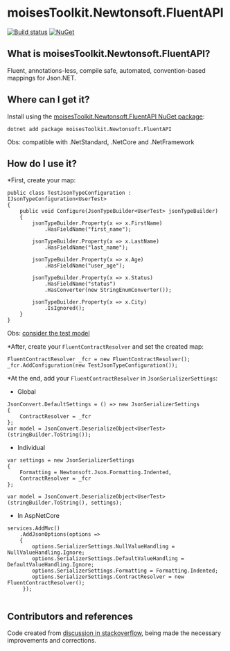 # moisesToolkit.Newtonsoft.FluentAPI

[![Build status](https://ci.appveyor.com/api/projects/status/eb1lp2yq2b1lhh3k?svg=true)](https://ci.appveyor.com/project/thiagomoises/moisestoolkit-newtonsoft-fluentapi) 
[![NuGet](https://img.shields.io/nuget/v/moisesToolkit.Newtonsoft.FluentAPI.svg)](https://www.nuget.org/packages/moisesToolkit.Newtonsoft.FluentAPI/)


## What is moisesToolkit.Newtonsoft.FluentAPI?
Fluent, annotations-less, compile safe, automated, convention-based mappings for Json.NET.

## Where can I get it?

Install using the [moisesToolkit.Newtonsoft.FluentAPI NuGet package](https://www.nuget.org/packages/moisesToolkit.Newtonsoft.FluentAPI):

```
dotnet add package moisesToolkit.Newtonsoft.FluentAPI
```
Obs: compatible with .NetStandard, .NetCore and .NetFramework

## How do I use it?

*First, create your map:

```
public class TestJsonTypeConfiguration : IJsonTypeConfiguration<UserTest>
{
    public void Configure(JsonTypeBuilder<UserTest> jsonTypeBuilder)
    {
        jsonTypeBuilder.Property(x => x.FirstName)
            .HasFieldName("first_name");

        jsonTypeBuilder.Property(x => x.LastName)
            .HasFieldName("last_name");

        jsonTypeBuilder.Property(x => x.Age)
            .HasFieldName("user_age");

        jsonTypeBuilder.Property(x => x.Status)
            .HasFieldName("status")
            .HasConverter(new StringEnumConverter());

        jsonTypeBuilder.Property(x => x.City)
            .IsIgnored();
    }
}
```
Obs: [consider the test model](https://github.com/thiagomoises/moisesToolkit.Newtonsoft.FluentAPI/blob/master/test/Newtonsoft.FluentAPI.Tests/ModelTest.cs)

*After, create your `FluentContractResolver` and set the created map:

```
FluentContractResolver _fcr = new FluentContractResolver();
_fcr.AddConfiguration(new TestJsonTypeConfiguration());
```
*At the end, add your `FluentContractResolver` in `JsonSerializerSettings`:

- Global 
```
JsonConvert.DefaultSettings = () => new JsonSerializerSettings
{
    ContractResolver = _fcr
};
var model = JsonConvert.DeserializeObject<UserTest>(stringBuilder.ToString());
```

- Individual 
```
var settings = new JsonSerializerSettings
{
    Formatting = Newtonsoft.Json.Formatting.Indented,
    ContractResolver = _fcr
};

var model = JsonConvert.DeserializeObject<UserTest>(stringBuilder.ToString(), settings);

```

- In AspNetCore

```
services.AddMvc()
    .AddJsonOptions(options =>
    {
        options.SerializerSettings.NullValueHandling = NullValueHandling.Ignore;
        options.SerializerSettings.DefaultValueHandling = DefaultValueHandling.Ignore;
        options.SerializerSettings.Formatting = Formatting.Indented;
        options.SerializerSettings.ContractResolver = new FluentContractResolver();
     });
            
```

## Contributors and references
Code created from [discussion in stackoverflow](https://stackoverflow.com/questions/26801453/fluent-converters-mappers-with-json-net/38155903), being made the necessary improvements and corrections.

